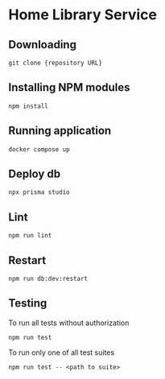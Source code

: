 # Home Library Service


## Downloading

```
git clone {repository URL}
```

## Installing NPM modules

```
npm install
```

## Running application

```
docker compose up
```
## Deploy db

```
npx prisma studio
```
## Lint

```
npm run lint
```
## Restart

```
npm run db:dev:restart
```

## Testing


To run all tests without authorization

```
npm run test
```

To run only one of all test suites

```
npm run test -- <path to suite>
```




